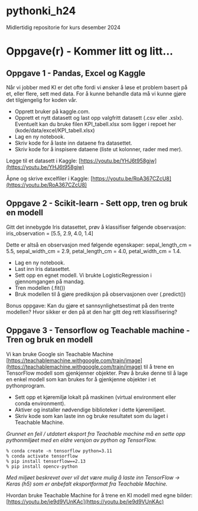 # pythonki_h24
Midlertidig repositorie for kurs desember 2024

# Oppgave(r) - Kommer litt og litt...

## Oppgave 1 - Pandas, Excel og Kaggle
Når vi jobber med KI er det ofte fordi vi ønsker å løse et problem basert på et, eller flere, sett med data. For å kunne behandle data må vi kunne gjøre det tilgjengelig for koden vår.

- Opprett bruker på kaggle.com.
- Opprett et nytt datasett og last opp valgfritt datasett (.csv eller .xslx). Eventuelt kan du bruke filen KPI_tabell.xlsx som ligger i repoet her (kode/data/excel/KPI_tabell.xlsx)
- Lag en ny notebook.
- Skriv kode for å laste inn dataene fra datasettet.
- Skriv kode for å inspisere dataene (liste ut kolonner, rader med mer).

Legge til et datasett i Kaggle: [https://youtu.be/YHJ6t958gjw](https://youtu.be/YHJ6t958gjw)

Åpne og skrive excelfiler i Kaggle: [https://youtu.be/RoA367CZcU8](https://youtu.be/RoA367CZcU8)

## Oppgave 2 - Scikit-learn - Sett opp, tren og bruk en modell
Gitt det innebygde Iris datasettet, prøv å klassifiser følgende observasjon: iris_observation = [5.5, 2.9, 4.0, 1.4]

Dette er altså en observasjon med følgende egenskaper: sepal_length_cm = 5.5, sepal_width_cm = 2.9, petal_length_cm = 4.0, petal_width_cm = 1.4.

- Lag en ny notebook.
- Last inn Iris datasettet.
- Sett opp en egnet modell. Vi brukte LogisticRegression i gjennomgangen på mandag.
- Tren modellen (.fit())
- Bruk modellen til å gjøre prediksjon på observasjonen over (.predict())

Bonus oppgave: Kan du gjøre et sannsynlighetsestimat på den trente modellen? Hvor sikker er den på at den har gitt deg rett klassifisering?

## Oppgave 3 - Tensorflow og Teachable machine - Tren og bruk en modell
Vi kan bruke Google sin Teachable Machine [https://teachablemachine.withgoogle.com/train/image](https://teachablemachine.withgoogle.com/train/image) til å trene en TensorFlow modell som gjenkjenner objekter. Prøv å bruke denne til å lage en enkel modell som kan brukes for å gjenkjenne objekter i et pythonprogram.

- Sett opp et kjøremiljø lokalt på maskinen (virtual environment eller conda environment).
- Aktiver og installer nødvendige biblioteker i dette kjøremiljøet.
- Skriv kode som kan laste inn og bruke resultatet som du laget i Teachable Machine.

*Grunnet en feil / utdatert eksport fra Teachable machine må en sette opp pythonmiljøet med en eldre versjon av python og TensorFlow.*

    % conda create -n tensorflow python=3.11
    % conda activate tensorflow
    % pip install tensorflow==2.13
    % pip install opencv-python

*Med miljøet beskrevet over vil det være mulig å laste inn TensorFlow -> Keras (h5) som er anbefalt eksportformat fra Teachable Machine.*

Hvordan bruke Teachable Machine for å trene en KI modell med egne bilder: [https://youtu.be/ie9d9VUnKAc](https://youtu.be/ie9d9VUnKAc)
